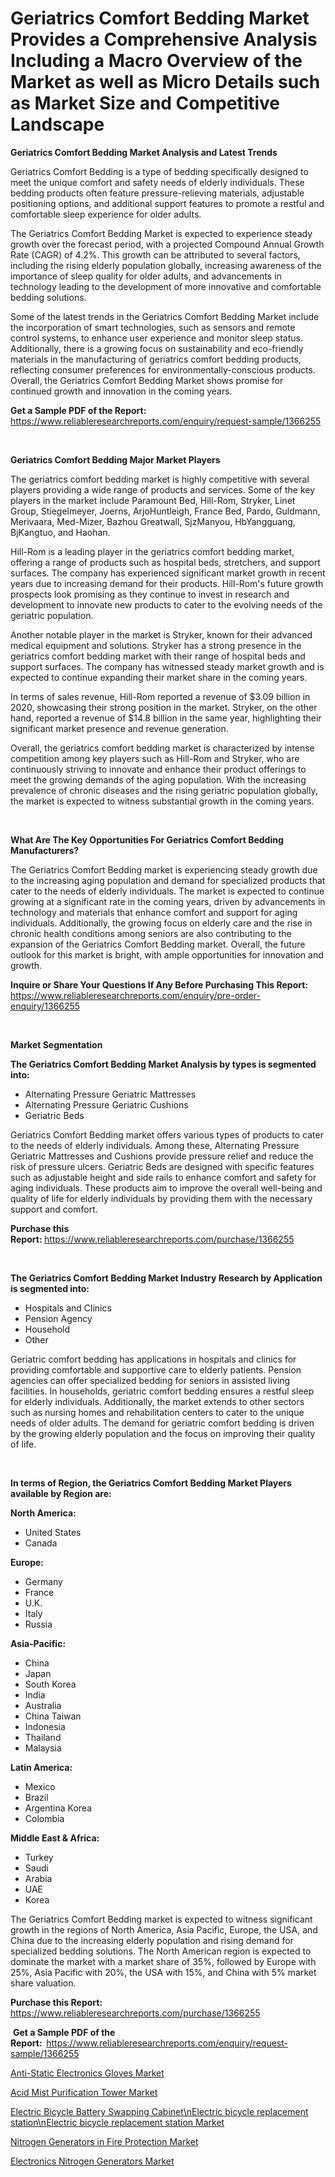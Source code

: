 <p><h1>Geriatrics Comfort Bedding Market Provides a Comprehensive Analysis Including a Macro Overview of the Market as well as Micro Details such as Market Size and Competitive Landscape</h1></p><p><strong>Geriatrics Comfort Bedding Market Analysis and Latest Trends</strong></p>
<p><p>Geriatrics Comfort Bedding is a type of bedding specifically designed to meet the unique comfort and safety needs of elderly individuals. These bedding products often feature pressure-relieving materials, adjustable positioning options, and additional support features to promote a restful and comfortable sleep experience for older adults.</p><p>The Geriatrics Comfort Bedding Market is expected to experience steady growth over the forecast period, with a projected Compound Annual Growth Rate (CAGR) of 4.2%. This growth can be attributed to several factors, including the rising elderly population globally, increasing awareness of the importance of sleep quality for older adults, and advancements in technology leading to the development of more innovative and comfortable bedding solutions.</p><p>Some of the latest trends in the Geriatrics Comfort Bedding Market include the incorporation of smart technologies, such as sensors and remote control systems, to enhance user experience and monitor sleep status. Additionally, there is a growing focus on sustainability and eco-friendly materials in the manufacturing of geriatrics comfort bedding products, reflecting consumer preferences for environmentally-conscious products. Overall, the Geriatrics Comfort Bedding Market shows promise for continued growth and innovation in the coming years.</p></p>
<p><strong>Get a Sample PDF of the Report:&nbsp;</strong> <a href="https://www.reliableresearchreports.com/enquiry/request-sample/1366255">https://www.reliableresearchreports.com/enquiry/request-sample/1366255</a></p>
<p>&nbsp;</p>
<p><strong>Geriatrics Comfort Bedding Major Market Players</strong></p>
<p><p>The geriatrics comfort bedding market is highly competitive with several players providing a wide range of products and services. Some of the key players in the market include Paramount Bed, Hill-Rom, Stryker, Linet Group, Stiegelmeyer, Joerns, ArjoHuntleigh, France Bed, Pardo, Guldmann, Merivaara, Med-Mizer, Bazhou Greatwall, SjzManyou, HbYangguang, BjKangtuo, and Haohan.</p><p>Hill-Rom is a leading player in the geriatrics comfort bedding market, offering a range of products such as hospital beds, stretchers, and support surfaces. The company has experienced significant market growth in recent years due to increasing demand for their products. Hill-Rom's future growth prospects look promising as they continue to invest in research and development to innovate new products to cater to the evolving needs of the geriatric population.</p><p>Another notable player in the market is Stryker, known for their advanced medical equipment and solutions. Stryker has a strong presence in the geriatrics comfort bedding market with their range of hospital beds and support surfaces. The company has witnessed steady market growth and is expected to continue expanding their market share in the coming years.</p><p>In terms of sales revenue, Hill-Rom reported a revenue of $3.09 billion in 2020, showcasing their strong position in the market. Stryker, on the other hand, reported a revenue of $14.8 billion in the same year, highlighting their significant market presence and revenue generation.</p><p>Overall, the geriatrics comfort bedding market is characterized by intense competition among key players such as Hill-Rom and Stryker, who are continuously striving to innovate and enhance their product offerings to meet the growing demands of the aging population. With the increasing prevalence of chronic diseases and the rising geriatric population globally, the market is expected to witness substantial growth in the coming years.</p></p>
<p>&nbsp;</p>
<p><strong>What Are The Key Opportunities For Geriatrics Comfort Bedding Manufacturers?</strong></p>
<p><p>The Geriatrics Comfort Bedding market is experiencing steady growth due to the increasing aging population and demand for specialized products that cater to the needs of elderly individuals. The market is expected to continue growing at a significant rate in the coming years, driven by advancements in technology and materials that enhance comfort and support for aging individuals. Additionally, the growing focus on elderly care and the rise in chronic health conditions among seniors are also contributing to the expansion of the Geriatrics Comfort Bedding market. Overall, the future outlook for this market is bright, with ample opportunities for innovation and growth.</p></p>
<p><strong>Inquire or Share Your Questions If Any Before Purchasing This Report:</strong> <a href="https://www.reliableresearchreports.com/enquiry/pre-order-enquiry/1366255">https://www.reliableresearchreports.com/enquiry/pre-order-enquiry/1366255</a></p>
<p>&nbsp;</p>
<p><strong>Market Segmentation</strong></p>
<p><strong>The Geriatrics Comfort Bedding Market Analysis by types is segmented into:</strong></p>
<p><ul><li>Alternating Pressure Geriatric Mattresses</li><li>Alternating Pressure Geriatric Cushions</li><li>Geriatric Beds</li></ul></p>
<p><p>Geriatrics Comfort Bedding market offers various types of products to cater to the needs of elderly individuals. Among these, Alternating Pressure Geriatric Mattresses and Cushions provide pressure relief and reduce the risk of pressure ulcers. Geriatric Beds are designed with specific features such as adjustable height and side rails to enhance comfort and safety for aging individuals. These products aim to improve the overall well-being and quality of life for elderly individuals by providing them with the necessary support and comfort.</p></p>
<p><strong>Purchase this Report:&nbsp;</strong><a href="https://www.reliableresearchreports.com/purchase/1366255">https://www.reliableresearchreports.com/purchase/1366255</a></p>
<p>&nbsp;</p>
<p><strong>The Geriatrics Comfort Bedding Market Industry Research by Application is segmented into:</strong></p>
<p><ul><li>Hospitals and Clinics</li><li>Pension Agency</li><li>Household</li><li>Other</li></ul></p>
<p><p>Geriatric comfort bedding has applications in hospitals and clinics for providing comfortable and supportive care to elderly patients. Pension agencies can offer specialized bedding for seniors in assisted living facilities. In households, geriatric comfort bedding ensures a restful sleep for elderly individuals. Additionally, the market extends to other sectors such as nursing homes and rehabilitation centers to cater to the unique needs of older adults. The demand for geriatric comfort bedding is driven by the growing elderly population and the focus on improving their quality of life.</p></p>
<p>&nbsp;</p>
<p><strong>In terms of Region, the Geriatrics Comfort Bedding Market Players available by Region are:</strong></p>
<p>
    <p> <strong> North America: </strong>
        <ul>
            <li>United States</li>
            <li>Canada</li>
        </ul>
        </p> 
    <p> <strong> Europe: </strong>
        <ul>
            <li>Germany</li>
            <li>France</li>
            <li>U.K.</li>
            <li>Italy</li>
            <li>Russia</li>
        </ul>
        </p> 
    <p> <strong> Asia-Pacific: </strong>
        <ul>
            <li>China</li>
            <li>Japan</li>
            <li>South Korea</li>
            <li>India</li>
            <li>Australia</li>
            <li>China Taiwan</li>
            <li>Indonesia</li>
            <li>Thailand</li>
            <li>Malaysia</li>
        </ul>
        </p> 
    <p> <strong> Latin America: </strong>
        <ul>
            <li>Mexico</li>
            <li>Brazil</li>
            <li>Argentina Korea</li>
            <li>Colombia</li>
        </ul>
        </p> 
    <p> <strong> Middle East & Africa: </strong>
        <ul>
            <li>Turkey</li>
            <li>Saudi</li>
            <li>Arabia</li>
            <li>UAE</li>
            <li>Korea</li>
        </ul>
    </p>
    </p>
<p><p>The Geriatrics Comfort Bedding market is expected to witness significant growth in the regions of North America, Asia Pacific, Europe, the USA, and China due to the increasing elderly population and rising demand for specialized bedding solutions. The North American region is expected to dominate the market with a market share of 35%, followed by Europe with 25%, Asia Pacific with 20%, the USA with 15%, and China with 5% market share valuation.</p></p>
<p><strong>Purchase this Report: </strong><a href="https://www.reliableresearchreports.com/purchase/1366255">https://www.reliableresearchreports.com/purchase/1366255</a></p>
<p>&nbsp;<strong>Get a Sample PDF of the Report:&nbsp;&nbsp;</strong><a href="https://www.reliableresearchreports.com/enquiry/request-sample/1366255">https://www.reliableresearchreports.com/enquiry/request-sample/1366255</a></p>
<p><strong></strong></p>
<p><p><a href="https://medium.com/@stephenarmstrong52/anti-static-electronics-gloves-market-size-and-market-trends-complete-industry-overview-2024-to-b1deb9dc5edd">Anti-Static Electronics Gloves Market</a></p><p><a href="https://medium.com/@stephenarmstrong52/acid-mist-purification-tower-market-share-evolution-and-market-growth-trends-2024-2031-9caa6949dd3a">Acid Mist Purification Tower Market</a></p><p><a href="https://medium.com/@dashawnmoen/electric-bicycle-battery-swapping-cabinet-nelectric-bicycle-replacement-station-nelectric-bicycle-4286e45b9479">Electric Bicycle Battery Swapping Cabinet\nElectric bicycle replacement station\nElectric bicycle replacement station Market</a></p><p><a href="https://medium.com/@tiannathiel2023/decoding-nitrogen-generators-in-fire-protection-market-metrics-market-share-trends-and-growth-fc5f26152e31">Nitrogen Generators in Fire Protection Market</a></p><p><a href="https://medium.com/@tiannathiel2023/electronics-nitrogen-generators-market-competitive-analysis-market-trends-and-forecast-to-2031-9e8d203b8aae">Electronics Nitrogen Generators Market</a></p></p>